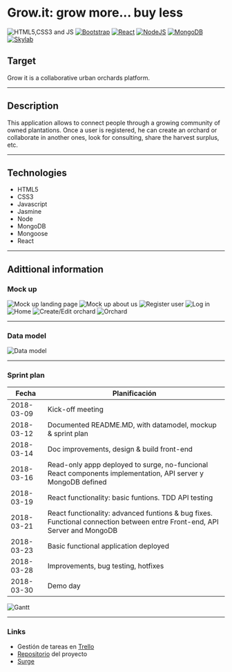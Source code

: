 # Grow.it: grow more... buy less

![HTML5,CSS3 and JS](doc/images/html5-css3-js.png)          [![Bootstrap](doc/images/bootstrap.png)](http://getbootstrap.com/)          [![React](doc/images/react.png)](https://facebook.github.io/react/)          [![NodeJS](doc/images/nodejs.png)](https://nodejs.org/)          [![MongoDB](doc/images/mongodb.png)](https://www.mongodb.com/)          [![Skylab](doc/images/skylab-56.png)](http://www.skylabcoders.com/)  

## Target

Grow it is a collaborative urban orchards platform.

-------------------------------------------------------


## Description

This application allows to connect people through a growing community of owned plantations. Once a user is registered, he can create an orchard or collaborate in another ones, look for consulting, share the harvest surplus, etc.

-------------------------------------------------------


## Technologies

* HTML5
* CSS3
* Javascript
* Jasmine
* Node
* MongoDB
* Mongoose
* React

-------------------------------------------------------


## Adittional information

### Mock up

![Mock up landing page](doc/images/mockUp_landingPage.png)
![Mock up about us](doc/images/mockUp_aboutUs.png)
![Register user](doc/images/mockUp_registerUser.png)
![Log in](doc/images/mockUp_logIn.png)
![Home](doc/images/mockUp_home.png)
![Create/Edit orchard](doc/images/mockUp_createEditOrchard.png)
![Orchard](doc/images/mockUp_orchard.png)

-------------------------------------------------------


### Data model

![Data model](doc/images/Data_model.png)

-------------------------------------------------------


### Sprint plan

|    Fecha   |  Planificación  |
|------------|-----------------|
| 2018-03-09 | Kick-off meeting | 
| 2018-03-12 | Documented README.MD, with datamodel, mockup & sprint plan | 
| 2018-03-14 | Doc improvements, design & build front-end | 
| 2018-03-16 | Read-only appp deployed to surge, no-funcional React components implementation, API server y MongoDB defined| 
| 2018-03-19 | React functionality: basic funtions. TDD API testing | 
| 2018-03-21 | React functionality: advanced funtions & bug fixes. Functional connection between entre Front-end, API Server and MongoDB | 
| 2018-03-23 | Basic functional application deployed | 
| 2018-03-28 | Improvements, bug testing, hotfixes | 
| 2018-03-30 | Demo day | 

![Gantt](doc/images/Gantt.png)

-------------------------------------------------------


### Links
* Gestión de tareas en [Trello](https://trello.com/b/tXKaT7at)
* [Repositorio](https://github.com/csd0/Grow.it) del proyecto
* [Surge](http://growit.surge.sh)
